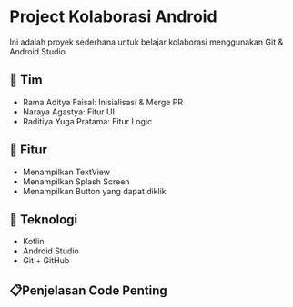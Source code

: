 # Project Kolaborasi Android

Ini adalah proyek sederhana untuk belajar kolaborasi menggunakan Git & Android Studio

## 👥 Tim
- Rama Aditya Faisal: Inisialisasi & Merge PR
- Naraya Agastya: Fitur UI
- Raditiya Yuga Pratama: Fitur Logic
  
## 📱 Fitur
- Menampilkan TextView
- Menampilkan Splash Screen
- Menampilkan Button yang dapat diklik

## 🔧 Teknologi
- Kotlin
- Android Studio
- Git + GitHub

## 📋Penjelasan Code Penting
